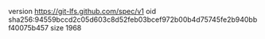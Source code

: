 version https://git-lfs.github.com/spec/v1
oid sha256:94559bccd2c05d603c8d52feb03bcef972b00b4d75745fe2b940bbf40075b457
size 1968
